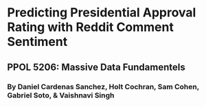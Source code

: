 # Predicting Presidential Approval Rating with Reddit Comment Sentiment
## PPOL 5206: Massive Data Fundamentels
### By Daniel Cardenas Sanchez, Holt Cochran, Sam Cohen, Gabriel Soto, & Vaishnavi Singh

